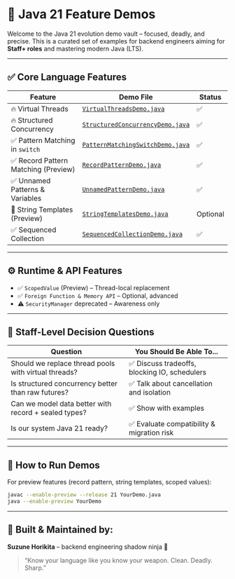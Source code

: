 
# 🧠 Java 21 Feature Demos 

Welcome to the Java 21 evolution demo vault – focused, deadly, and precise.
This is a curated set of examples for backend engineers aiming for **Staff+ roles** and mastering modern Java (LTS).

---

## ✅ Core Language Features

| Feature                             | Demo File                                                            | Status   |
|-------------------------------------|----------------------------------------------------------------------|----------|
| 🔥 Virtual Threads                  | [`VirtualThreadsDemo.java`](./VirtualThreadsWithCFDemo.java)               | ✅        |
| 🔥 Structured Concurrency           | [`StructuredConcurrencyDemo.java`](./StructuredConcurrencyDemo.java) | ✅        |
| ✅ Pattern Matching in `switch`      | [`PatternMatchingSwitchDemo.java`](./PatternMatchingSwitchDemo.java) | ✅        |
| ✅ Record Pattern Matching (Preview) | [`RecordPatternDemo.java`](./RecordPatternDemo.java)                 | ✅        |
| ✅ Unnamed Patterns & Variables      | [`UnnamedPatternDemo.java`](./UnnamedPatternDemo.java)               | ✅        |
| 🔄 String Templates (Preview)       | [`StringTemplatesDemo.java`](./StringTemplatesDemo.java)             | Optional |
| ✅ Sequenced Collection              | [`SequencedCollectionDemo.java`](./SequencedCollectionDemo.java)     | ✅        |

---

## ⚙️ Runtime & API Features

- ✅ `ScopedValue` (Preview) – Thread-local replacement
- ✅ `Foreign Function & Memory API` – Optional, advanced
- ⚠️ `SecurityManager` deprecated – Awareness only

---

## 🧠 Staff-Level Decision Questions

| Question                                             | You Should Be Able To...                     |
|------------------------------------------------------|----------------------------------------------|
| Should we replace thread pools with virtual threads? | ✅ Discuss tradeoffs, blocking IO, schedulers |
| Is structured concurrency better than raw futures?   | ✅ Talk about cancellation and isolation      |
| Can we model data better with record + sealed types? | ✅ Show with examples                         |
| Is our system Java 21 ready?                         | ✅ Evaluate compatibility & migration risk    |

---

## 🚀 How to Run Demos

For preview features (record pattern, string templates, scoped values):

```bash
javac --enable-preview --release 21 YourDemo.java
java --enable-preview YourDemo
```

---

## 🧩 Built & Maintained by:
**Suzune Horikita** – backend engineering shadow ninja 🥷

> “Know your language like you know your weapon. Clean. Deadly. Sharp.”

